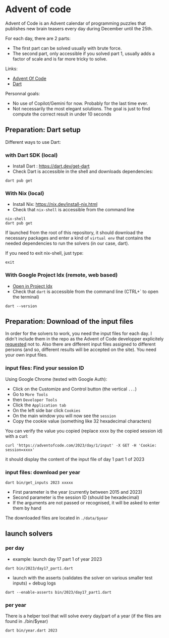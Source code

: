 # Advent of code

Advent of Code is an Advent calendar of programming puzzles that publishes new brain teasers every day during December until the 25th.

For each day, there are 2 parts: 
- The first part can be solved usually with brute force.
- The second part, only accessible if you solved part 1, usually adds a factor of scale and is far more tricky to solve.

Links:
- [Advent Of Code](https://adventofcode.com/)
- [Dart](https://www.dartlang.org/)

Personnal goals: 
- No use of Copilot/Gemini for now. Probably for the last time ever.
- Not necessarily the most elegant solutions. The goal is just to find compute the correct result in under 10 seconds

## Preparation: Dart setup

Different ways to use Dart:
### with Dart SDK (local)

- Install Dart : https://dart.dev/get-dart
- Check Dart is accessible in the shell and downloads dependencies:
```
dart pub get
```

### With Nix (local)

- Install Nix:  https://nix.dev/install-nix.html
- Check that `nix-shell` is accessible from the command line
```
nix-shell
dart pub get
```
If launched from the root of this repository, it should download the necessary packages and enter a kind of `virtual env` that contains the needed dependencies to run the solvers (in our case, dart).

If you need to exit nix-shell, just type:
```
exit
```

### With Google Project Idx (remote, web based)

- [Open in Project Idx](https://idx.google.com/import?url=https://github.com/bdelv/advent-of-code-dart.git)
- Check that `dart` is accessible from the command line (CTRL+` to open the terminal)
```
dart --version
```

## Preparation: Download of the input files

In order for the solvers to work, you need the input files for each day. I didn't include them in the repo as the Advent of Code developper explicitely [requested](https://adventofcode.com/2023/about#faq_copying) not to. Also there are different input files assigned to different persons (and so, different results will be accepted on the site). You need your own input files.

### input files: Find your session ID

Using Google Chrome (tested with Google Auth):
- Click on the Customize and Control button (the vertical `...`)
- Go to `More Tools`
- then `Developer Tools`
- Click the `Application tab`
- On the left side bar click `Cookies`
- On the main window you will now see the `session`
- Copy the cookie value (something like 32 hexadecimal characters)

You can verify the value you copied (replace xxxx by the copied session id) with a curl:
```
curl 'https://adventofcode.com/2023/day/1/input' -X GET -H 'Cookie: session=xxxx'
```
it should display the content of the input file of day 1 part 1 of 2023
### input files: download per year

```
dart bin/get_inputs 2023 xxxxx
```
- First parameter is the year (currently between 2015 and 2023)
- Second parameter is the session ID (should be hexadecimal)
- If the arguments are not passed or recognised, it will be asked to enter them by hand

The downloaded files are located in `./data/$year`

## launch solvers

### per day
- example: launch day 17 part 1 of year 2023
```
dart bin/2023/day17_part1.dart
```
- launch with the asserts (validates the solver on various smaller test inputs) + debug logs
```
dart --enable-asserts bin/2023/day17_part1.dart
```
### per year
There is a helper tool that will solve every day/part of a year (if the files are found in ./bin/$year)
```
dart bin/year.dart 2023
```
